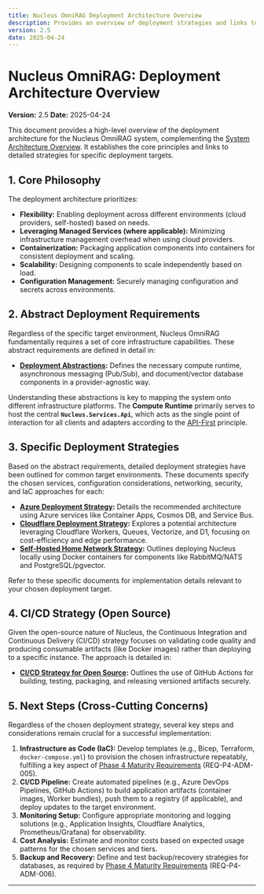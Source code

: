 ```yaml
---
title: Nucleus OmniRAG Deployment Architecture Overview
description: Provides an overview of deployment strategies and links to detailed architectures for Azure, Cloudflare, and Self-Hosting.
version: 2.5
date: 2025-04-24
---
```


# Nucleus OmniRAG: Deployment Architecture Overview

**Version:** 2.5
**Date:** 2025-04-24

This document provides a high-level overview of the deployment architecture for the Nucleus OmniRAG system, complementing the [System Architecture Overview](./00_ARCHITECTURE_OVERVIEW.md). It establishes the core principles and links to detailed strategies for specific deployment targets.

## 1. Core Philosophy

The deployment architecture prioritizes:

*   **Flexibility:** Enabling deployment across different environments (cloud providers, self-hosted) based on needs.
*   **Leveraging Managed Services (where applicable):** Minimizing infrastructure management overhead when using cloud providers.
*   **Containerization:** Packaging application components into containers for consistent deployment and scaling.
*   **Scalability:** Designing components to scale independently based on load.
*   **Configuration Management:** Securely managing configuration and secrets across environments.

## 2. Abstract Deployment Requirements

Regardless of the specific target environment, Nucleus OmniRAG fundamentally requires a set of core infrastructure capabilities. These abstract requirements are defined in detail in:

*   **[Deployment Abstractions](./Deployment/ARCHITECTURE_DEPLOYMENT_ABSTRACTIONS.md):** Defines the necessary compute runtime, asynchronous messaging (Pub/Sub), and document/vector database components in a provider-agnostic way.

Understanding these abstractions is key to mapping the system onto different infrastructure platforms.
The **Compute Runtime** primarily serves to host the central **`Nucleus.Services.Api`**, which acts as the single point of interaction for all clients and adapters according to the [API-First](./00_ARCHITECTURE_OVERVIEW.md#1-core-principles) principle.

## 3. Specific Deployment Strategies

Based on the abstract requirements, detailed deployment strategies have been outlined for common target environments. These documents specify the chosen services, configuration considerations, networking, security, and IaC approaches for each:

*   **[Azure Deployment Strategy](./Deployment/Hosting/ARCHITECTURE_HOSTING_AZURE.md):** Details the recommended architecture using Azure services like Container Apps, Cosmos DB, and Service Bus.
*   **[Cloudflare Deployment Strategy](./Deployment/Hosting/ARCHITECTURE_HOSTING_CLOUDFLARE.md):** Explores a potential architecture leveraging Cloudflare Workers, Queues, Vectorize, and D1, focusing on cost-efficiency and edge performance.
*   **[Self-Hosted Home Network Strategy](./Deployment/Hosting/ARCHITECTURE_HOSTING_SELFHOST_HOMENETWORK.md):** Outlines deploying Nucleus locally using Docker containers for components like RabbitMQ/NATS and PostgreSQL/pgvector.

Refer to these specific documents for implementation details relevant to your chosen deployment target.

## 4. CI/CD Strategy (Open Source)

Given the open-source nature of Nucleus, the Continuous Integration and Continuous Delivery (CI/CD) strategy focuses on validating code quality and producing consumable artifacts (like Docker images) rather than deploying to a specific instance. The approach is detailed in:

*   **[CI/CD Strategy for Open Source](./Deployment/ARCHITECTURE_DEPLOYMENT_CICD_OSS.md):** Outlines the use of GitHub Actions for building, testing, packaging, and releasing versioned artifacts securely.

## 5. Next Steps (Cross-Cutting Concerns)

Regardless of the chosen deployment strategy, several key steps and considerations remain crucial for a successful implementation:

1.  **Infrastructure as Code (IaC):** Develop templates (e.g., Bicep, Terraform, `docker-compose.yml`) to provision the chosen infrastructure repeatably, fulfilling a key aspect of [Phase 4 Maturity Requirements](../Requirements/04_REQUIREMENTS_PHASE4_MATURITY.md#33-enterprise-readiness--admin-features) (REQ-P4-ADM-005).
2.  **CI/CD Pipeline:** Create automated pipelines (e.g., Azure DevOps Pipelines, GitHub Actions) to build application artifacts (container images, Worker bundles), push them to a registry (if applicable), and deploy updates to the target environment.
3.  **Monitoring Setup:** Configure appropriate monitoring and logging solutions (e.g., Application Insights, Cloudflare Analytics, Prometheus/Grafana) for observability.
4.  **Cost Analysis:** Estimate and monitor costs based on expected usage patterns for the chosen services and tiers.
5.  **Backup and Recovery:** Define and test backup/recovery strategies for databases, as required by [Phase 4 Maturity Requirements](../Requirements/04_REQUIREMENTS_PHASE4_MATURITY.md#33-enterprise-readiness--admin-features) (REQ-P4-ADM-006).

---
